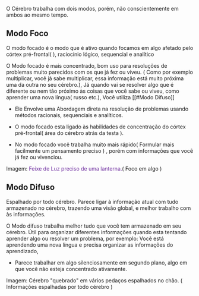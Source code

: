 O Cérebro trabalha com dois modos, porém, não conscientemente em ambos ao mesmo tempo.

## Modo Foco
O modo focado é o modo que é ativo quando focamos em algo afetado pelo córtex pré-frontal( ), raciocínio lógico, sequencial e analítico

O Modo focado é  mais concentrado, bom uso para resoluções de problemas muito parecidos com os que já fez ou viveu. ( Como por exemplo multiplicar, você já sabe multiplicar, essa informação está muito próxima uma da outra no seu cérebro.), Já quando vai se resolver algo que é diferente ou nem tão próximo às coisas que você sabe ou viveu, como aprender uma nova língua( russo etc.), Você utiliza [[#Modo Difuso]]

- Ele Envolve uma Abordagem direta na resolução de problemas usando métodos racionais, sequenciais e analíticos.
- O modo focado esta ligado às habilidades de concentração do córtex pré-frontal( área do cérebro atrás da testa ).

- No modo focado você trabalha muito mais rápido( Formular mais facilmente um pensamento preciso ) , porém com informações que você já fez ou vivenciou.

Imagem: <font color="#7030a0">Feixe de Luz preciso de uma lanterna.</font>( Foco em algo )
## Modo Difuso
Espalhado por todo cérebro.
Parece ligar à informação atual com tudo armazenado no cérebro, trazendo uma visão global, e melhor trabalho com às informações.

O Modo difuso trabalha melhor tudo que você tem armazenado em seu cérebro. Útil para organizar diferentes informações quando esta tentando aprender algo ou resolver um problema, por exemplo:
	Você está aprendendo uma nova língua e precisa organizar as informações do aprendizado, 

- Parece trabalhar em algo silenciosamente em segundo plano, algo em que você não esteja concentrado ativamente.

Imagem: Cérebro "quebrado" em vários pedaços espalhados no chão. ( Informações espalhadas por todo cérebro )